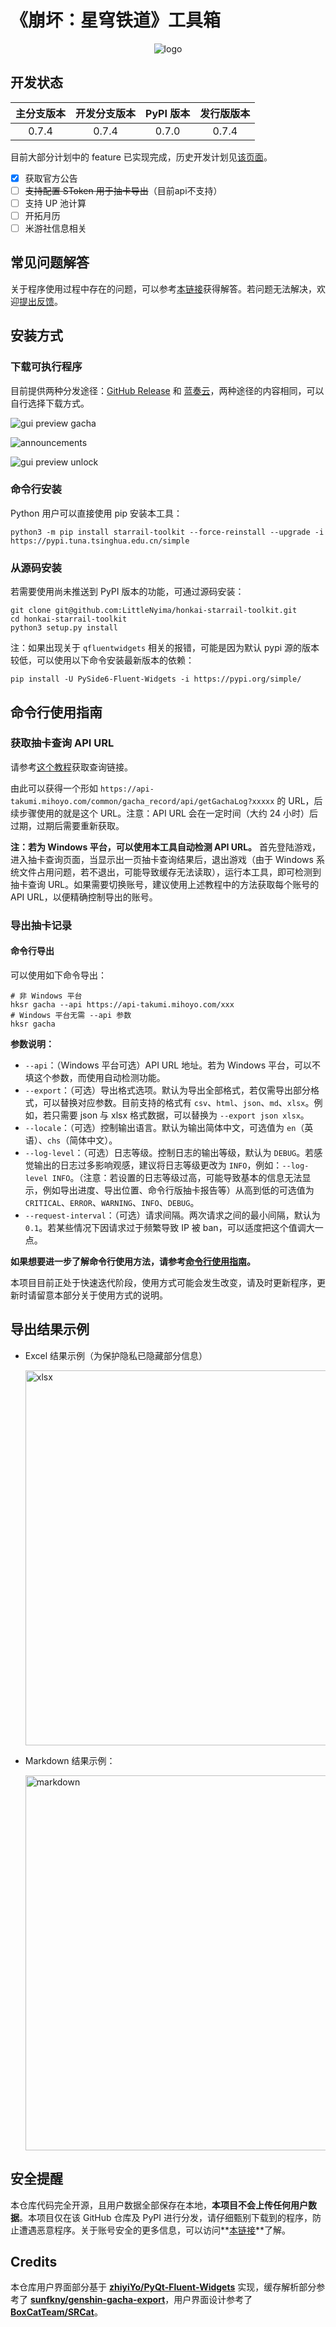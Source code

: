 # 《崩坏：星穹铁道》工具箱

<div align="center">
<img src="https://s1.ax1x.com/2023/05/06/p9atspD.png" alt="logo" />
</div>

## 开发状态

| 主分支版本 | 开发分支版本 | PyPI 版本 | 发行版版本 |
| :--------: | :----------: | :-------: | :--------: |
|   0.7.4    |    0.7.4     |   0.7.0   |   0.7.4    |

目前大部分计划中的 feature 已实现完成，历史开发计划见[该页面](docs/history-dev-plan.md)。

- [x] 获取官方公告
- [ ] ~~支持配置 SToken 用于抽卡导出~~（目前api不支持）
- [ ] 支持 UP 池计算
- [ ] 开拓月历
- [ ] 米游社信息相关

## 常见问题解答

关于程序使用过程中存在的问题，可以参考[本链接](docs/troubleshooting.md)获得解答。若问题无法解决，欢迎[提出反馈](https://github.com/LittleNyima/honkai-starrail-toolkit/issues)。

## 安装方式

### 下载可执行程序

目前提供两种分发途径：[GitHub Release](https://github.com/LittleNyima/honkai-starrail-toolkit/releases) 和 [蓝奏云](https://wwmg.lanzouk.com/iwyHh138woih)，两种途径的内容相同，可以自行选择下载方式。

![gui preview gacha](https://s1.ax1x.com/2023/06/01/p9xxdXj.png)

![announcements](https://s1.ax1x.com/2023/06/16/pCMTlxH.png)

![gui preview unlock](https://s1.ax1x.com/2023/05/23/p9o76gA.png)

### 命令行安装

Python 用户可以直接使用 pip 安装本工具：

```shell
python3 -m pip install starrail-toolkit --force-reinstall --upgrade -i https://pypi.tuna.tsinghua.edu.cn/simple
```

### 从源码安装

若需要使用尚未推送到 PyPI 版本的功能，可通过源码安装：

```shell
git clone git@github.com:LittleNyima/honkai-starrail-toolkit.git
cd honkai-starrail-toolkit
python3 setup.py install
```

注：如果出现关于 `qfluentwidgets` 相关的报错，可能是因为默认 pypi 源的版本较低，可以使用以下命令安装最新版本的依赖：

```
pip install -U PySide6-Fluent-Widgets -i https://pypi.org/simple/
```

##  命令行使用指南

### 获取抽卡查询 API URL

请参考[这个教程](docs/how-to-get-api-url.md)获取查询链接。

由此可以获得一个形如 `https://api-takumi.mihoyo.com/common/gacha_record/api/getGachaLog?xxxxx` 的 URL，后续步骤使用的就是这个 URL。注意：API URL 会在一定时间（大约 24 小时）后过期，过期后需要重新获取。

**注：若为 Windows 平台，可以使用本工具自动检测 API URL。** 首先登陆游戏，进入抽卡查询页面，当显示出一页抽卡查询结果后，退出游戏（由于 Windows 系统文件占用问题，若不退出，可能导致缓存无法读取），运行本工具，即可检测到抽卡查询 URL。如果需要切换账号，建议使用上述教程中的方法获取每个账号的 API URL，以便精确控制导出的账号。

### 导出抽卡记录

#### 命令行导出

可以使用如下命令导出：

```shell
# 非 Windows 平台
hksr gacha --api https://api-takumi.mihoyo.com/xxx
# Windows 平台无需 --api 参数
hksr gacha
```

**参数说明：**

- `--api`：（Windows 平台可选）API URL 地址。若为 Windows 平台，可以不填这个参数，而使用自动检测功能。
- `--export`：（可选）导出格式选项。默认为导出全部格式，若仅需导出部分格式，可以替换对应参数。目前支持的格式有 `csv`、`html`、`json`、`md`、`xlsx`。例如，若只需要 json 与 xlsx 格式数据，可以替换为 `--export json xlsx`。
- `--locale`：（可选）控制输出语言。默认为输出简体中文，可选值为 `en`（英语）、`chs`（简体中文）。
- `--log-level`：（可选）日志等级。控制日志的输出等级，默认为 `DEBUG`。若感觉输出的日志过多影响观感，建议将日志等级更改为 `INFO`，例如：`--log-level INFO`。（注意：若设置的日志等级过高，可能导致基本的信息无法显示，例如导出进度、导出位置、命令行版抽卡报告等）从高到低的可选值为 `CRITICAL`、`ERROR`、`WARNING`、`INFO`、`DEBUG`。
- `--request-interval`：（可选）请求间隔。两次请求之间的最小间隔，默认为 `0.1`。若某些情况下因请求过于频繁导致 IP 被 ban，可以适度把这个值调大一点。

**如果想要进一步了解命令行使用方法，请参考[命令行使用指南](docs/cli-guidance.md)。**

本项目目前正处于快速迭代阶段，使用方式可能会发生改变，请及时更新程序，更新时请留意本部分关于使用方式的说明。

## 导出结果示例

- Excel 结果示例（为保护隐私已隐藏部分信息）

  <img src="https://s1.ax1x.com/2023/05/02/p9GJKts.png" alt="xlsx" style="width: 600px;" />

- Markdown 结果示例：

  <img src="https://s1.ax1x.com/2023/05/02/p9GYNKf.png" alt="markdown" style="width: 600px;" />

## 安全提醒

本仓库代码完全开源，且用户数据全部保存在本地，**本项目不会上传任何用户数据**。本项目仅在该 GitHub 仓库及 PyPI 进行分发，请仔细甄别下载到的程序，防止遭遇恶意程序。关于账号安全的更多信息，可以访问**[本链接](docs/account-privacy.md)**了解。

## Credits

本仓库用户界面部分基于 [**zhiyiYo/PyQt-Fluent-Widgets**](https://github.com/zhiyiYo/PyQt-Fluent-Widgets) 实现，缓存解析部分参考了 [**sunfkny/genshin-gacha-export**](https://github.com/sunfkny/genshin-gacha-export)，用户界面设计参考了 [**BoxCatTeam/SRCat**](https://github.com/BoxCatTeam/SRCat)。
